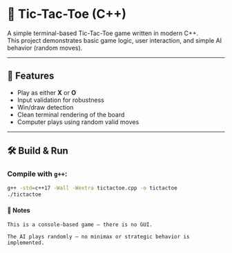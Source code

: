 # 🧩 Tic-Tac-Toe (C++)

A simple terminal-based Tic-Tac-Toe game written in modern C++.  
This project demonstrates basic game logic, user interaction, and simple AI behavior (random moves).

---

## 🚀 Features

- Play as either **X** or **O**
- Input validation for robustness
- Win/draw detection
- Clean terminal rendering of the board
- Computer plays using random valid moves

---

## 🛠 Build & Run

### Compile with `g++`:

```bash
g++ -std=c++17 -Wall -Wextra tictactoe.cpp -o tictactoe
./tictactoe
```
#### 📌 Notes

    This is a console-based game — there is no GUI.

    The AI plays randomly — no minimax or strategic behavior is implemented.
